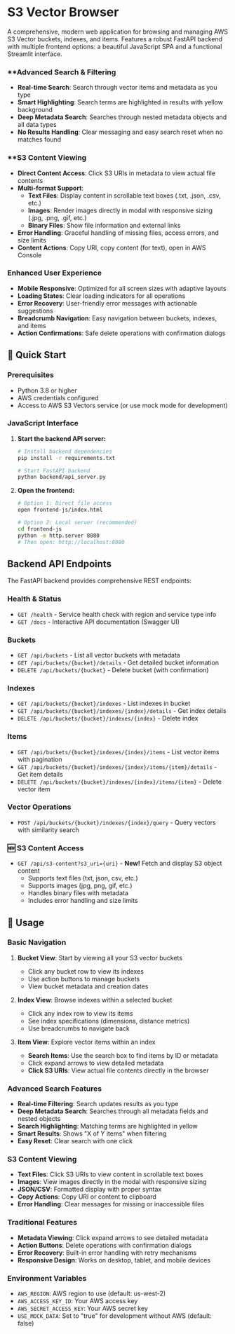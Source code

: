 # S3 Vector Browser

A comprehensive, modern web application for browsing and managing AWS S3 Vector buckets, indexes, and items. Features a robust FastAPI backend with multiple frontend options: a beautiful JavaScript SPA and a functional Streamlit interface.

### **Advanced Search & Filtering
- **Real-time Search**: Search through vector items and metadata as you type
- **Smart Highlighting**: Search terms are highlighted in results with yellow background
- **Deep Metadata Search**: Searches through nested metadata objects and all data types
- **No Results Handling**: Clear messaging and easy search reset when no matches found

### **S3 Content Viewing
- **Direct Content Access**: Click S3 URIs in metadata to view actual file contents
- **Multi-format Support**: 
  - **Text Files**: Display content in scrollable text boxes (.txt, .json, .csv, etc.)
  - **Images**: Render images directly in modal with responsive sizing (.jpg, .png, .gif, etc.)
  - **Binary Files**: Show file information and external links
- **Error Handling**: Graceful handling of missing files, access errors, and size limits
- **Content Actions**: Copy URI, copy content (for text), open in AWS Console

### Enhanced User Experience
- **Mobile Responsive**: Optimized for all screen sizes with adaptive layouts
- **Loading States**: Clear loading indicators for all operations
- **Error Recovery**: User-friendly error messages with actionable suggestions
- **Breadcrumb Navigation**: Easy navigation between buckets, indexes, and items
- **Action Confirmations**: Safe delete operations with confirmation dialogs



## 🚀 Quick Start

### Prerequisites
- Python 3.8 or higher
- AWS credentials configured
- Access to AWS S3 Vectors service (or use mock mode for development)

### JavaScript Interface

1. **Start the backend API server:**
   ```bash
   # Install backend dependencies
   pip install -r requirements.txt
   
   # Start FastAPI backend
   python backend/api_server.py
   ```

2. **Open the frontend:**
   ```bash
   # Option 1: Direct file access
   open frontend-js/index.html
   
   # Option 2: Local server (recommended)
   cd frontend-js
   python -m http.server 8080
   # Then open: http://localhost:8080
   ```


## Backend API Endpoints

The FastAPI backend provides comprehensive REST endpoints:

### Health & Status
- `GET /health` - Service health check with region and service type info
- `GET /docs` - Interactive API documentation (Swagger UI)

### Buckets
- `GET /api/buckets` - List all vector buckets with metadata
- `GET /api/buckets/{bucket}/details` - Get detailed bucket information
- `DELETE /api/buckets/{bucket}` - Delete bucket (with confirmation)

### Indexes
- `GET /api/buckets/{bucket}/indexes` - List indexes in bucket
- `GET /api/buckets/{bucket}/indexes/{index}/details` - Get index details
- `DELETE /api/buckets/{bucket}/indexes/{index}` - Delete index

### Items
- `GET /api/buckets/{bucket}/indexes/{index}/items` - List vector items with pagination
- `GET /api/buckets/{bucket}/indexes/{index}/items/{item}/details` - Get item details
- `DELETE /api/buckets/{bucket}/indexes/{index}/items/{item}` - Delete vector item

### Vector Operations
- `POST /api/buckets/{bucket}/indexes/{index}/query` - Query vectors with similarity search

### **🆕 S3 Content Access**
- `GET /api/s3-content?s3_uri={uri}` - **New!** Fetch and display S3 object content
  - Supports text files (txt, json, csv, etc.)
  - Supports images (jpg, png, gif, etc.) 
  - Handles binary files with metadata
  - Includes error handling and size limits

## 🎯 Usage

### Basic Navigation

1. **Bucket View**: Start by viewing all your S3 vector buckets
   - Click any bucket row to view its indexes
   - Use action buttons to manage buckets
   - View bucket metadata and creation dates

2. **Index View**: Browse indexes within a selected bucket
   - Click any index row to view its items
   - See index specifications (dimensions, distance metrics)
   - Use breadcrumbs to navigate back

3. **Item View**: Explore vector items within an index
   - **Search Items**: Use the search box to find items by ID or metadata
   - Click expand arrows to view detailed metadata
   - **Click S3 URIs**: View actual file contents directly in the browser

### Advanced Search Features

- **Real-time Filtering**: Search updates results as you type
- **Deep Metadata Search**: Searches through all metadata fields and nested objects
- **Search Highlighting**: Matching terms are highlighted in yellow
- **Smart Results**: Shows "X of Y items" when filtering
- **Easy Reset**: Clear search with one click

### S3 Content Viewing

- **Text Files**: Click S3 URIs to view content in scrollable text boxes
- **Images**: View images directly in the modal with responsive sizing
- **JSON/CSV**: Formatted display with proper syntax
- **Copy Actions**: Copy URI or content to clipboard
- **Error Handling**: Clear messages for missing or inaccessible files

### Traditional Features

- **Metadata Viewing**: Click expand arrows to see detailed metadata
- **Action Buttons**: Delete operations with confirmation dialogs
- **Error Recovery**: Built-in error handling with retry mechanisms
- **Responsive Design**: Works on desktop, tablet, and mobile devices

### Environment Variables

- `AWS_REGION`: AWS region to use (default: us-west-2)
- `AWS_ACCESS_KEY_ID`: Your AWS access key
- `AWS_SECRET_ACCESS_KEY`: Your AWS secret key
- `USE_MOCK_DATA`: Set to "true" for development without AWS (default: false)